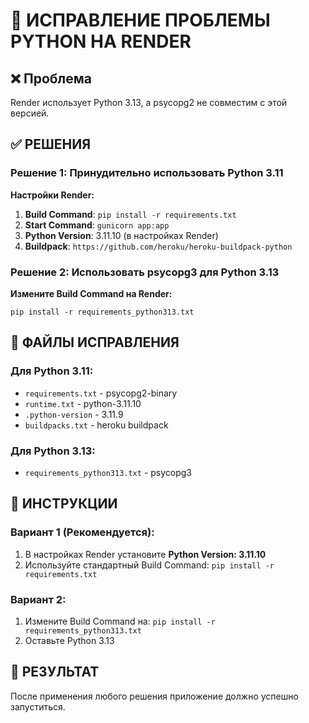 # 🚨 ИСПРАВЛЕНИЕ ПРОБЛЕМЫ PYTHON НА RENDER

## ❌ Проблема
Render использует Python 3.13, а psycopg2 не совместим с этой версией.

## ✅ РЕШЕНИЯ

### Решение 1: Принудительно использовать Python 3.11
**Настройки Render:**
1. **Build Command**: `pip install -r requirements.txt`
2. **Start Command**: `gunicorn app:app`
3. **Python Version**: 3.11.10 (в настройках Render)
4. **Buildpack**: `https://github.com/heroku/heroku-buildpack-python`

### Решение 2: Использовать psycopg3 для Python 3.13
**Измените Build Command на Render:**
```
pip install -r requirements_python313.txt
```

## 🔧 ФАЙЛЫ ИСПРАВЛЕНИЯ

### Для Python 3.11:
- `requirements.txt` - psycopg2-binary
- `runtime.txt` - python-3.11.10
- `.python-version` - 3.11.9
- `buildpacks.txt` - heroku buildpack

### Для Python 3.13:
- `requirements_python313.txt` - psycopg3

## 🚀 ИНСТРУКЦИИ

### Вариант 1 (Рекомендуется):
1. В настройках Render установите **Python Version: 3.11.10**
2. Используйте стандартный Build Command: `pip install -r requirements.txt`

### Вариант 2:
1. Измените Build Command на: `pip install -r requirements_python313.txt`
2. Оставьте Python 3.13

## 🎯 РЕЗУЛЬТАТ
После применения любого решения приложение должно успешно запуститься.
